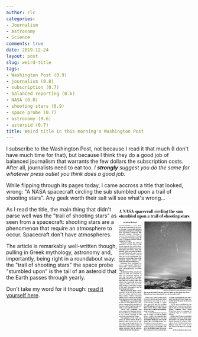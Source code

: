 ```yaml
---
author: rlc
categories:
- Journalism
- Astronomy
- Science
comments: true
date: 2019-12-24
layout: post
slug: weird-title
tags:
- Washington Post (0.9)
- journalism (0.8)
- subscription (0.7)
- balanced reporting (0.6)
- NASA (0.8)
- shooting stars (0.9)
- space probe (0.7)
- astronomy (0.6)
- asteroid (0.7)
title: Weird title in this morning's Washington Post
---
```


I subscribe to the Washington Post, not because I read it that much (I don't have much time for that), but because I think they do a good job of balanced journalism that warrants the few dollars the subscription costs. After all, journalists need to eat too. _I **strongly** suggest you do the same for whatever press outlet you think does a good job._

While flipping through its pages today, I came accross a title that looked, wrong: "A NASA spacecraft circling the sub stumbled upon a trail of shooting stars". Any geek worth their salt will see what's wrong...

<!--more-->

<img src="/assets/2019/12/title.png" width="200" align="right" />As I read the title, the main thing that didn't parse well was the "trail of shooting stars" as seen from a spacecraft: shooting stars are a phenomenon that require an atmosphere to occur. Spacecraft don't have atmospheres.

The article is remarkably well-written though, pulling in Greek mythology, astronomy and, importantly, being right in a roundabout way: the "trail of shooting stars" the space probe "stumbled upon" is the tail of an asteroid that the Earth passes through yearly.

Don't take my word for it though: [read it yourself here](https://www.washingtonpost.com/science/2019/12/20/nasa-spacecraft-circling-sun-stumbled-upon-trail-shooting-stars/).